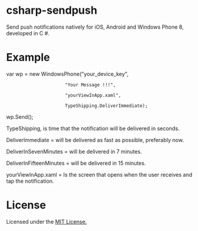 csharp-sendpush
===============

Send push notifications natively for iOS, Android and Windows Phone 8, developed in C #.

Example
===============

var wp = new WindowsPhone("your_device_key", 

                          "Your Message !!!", 

                          "yourViewInApp.xaml", 

                          TypeShipping.DeliverImmediate); 

wp.Send();

TypeShipping, is time that the notification will be delivered in seconds.

DeliverImmediate = will be delivered as fast as possible, preferably now.

DeliverInSevenMinutes = will be delivered in 7 minutes.

DeliverInFifteenMinutes = will be delivered in 15 minutes.

yourViewInApp.xaml = Is the screen that opens when the user receives and tap the notification.


License
===============

Licensed under the <a href="http://opensource.org/licenses/mit-license.php">MIT License.</a>
